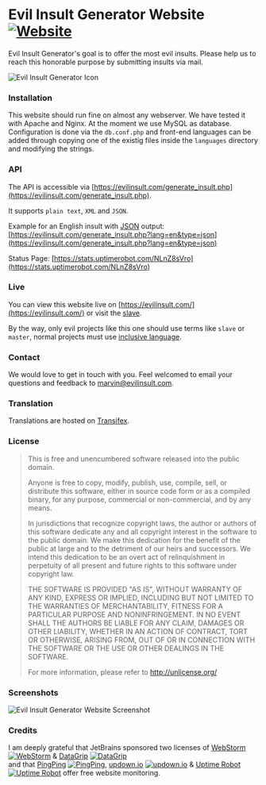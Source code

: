 # Evil Insult Generator Website [![Website](https://img.shields.io/website-up-down-green-red/https/shields.io.svg)](https://evilinsult.com)

Evil Insult Generator's goal is to offer the most evil insults. Please help us to reach this honorable purpose by submitting insults
via mail.

![Evil Insult Generator Icon](https://cloud.githubusercontent.com/assets/22981912/19600664/5521d010-97a6-11e6-9f67-fec931b199d7.png)

### Installation

This website should run fine on almost any webserver. We have tested it with Apache and Nginx. At the moment we use MySQL as database.
Configuration is done via the `db.conf.php` and front-end languages can be added through copying one of the existig files inside the `languages` directory and modifying the strings.

### API

The API is accessible via [https://evilinsult.com/generate_insult.php](https://evilinsult.com/generate_insult.php).

It supports `plain text`, `XML` and `JSON`.

Example for an English insult with [JSON](https://www.json.org/) output: [https://evilinsult.com/generate_insult.php?lang=en&type=json](https://evilinsult.com/generate_insult.php?lang=en&type=json)

Status Page: [https://stats.uptimerobot.com/NLnZ8sVro](https://stats.uptimerobot.com/NLnZ8sVro)

### Live
You can view this website live on [https://evilinsult.com/](https://evilinsult.com/) or visit the [slave](https://slave.evilinsult.com/).

By the way, only evil projects like this one should use terms like `slave` or `master`, normal projects must use [inclusive language](https://user-images.githubusercontent.com/19539741/86518890-65484280-be35-11ea-93bf-a03f73284208.png). 

### Contact

We would love to get in touch with you. Feel welcomed to email your questions and feedback to [marvin@evilinsult.com](mailto:marvin@evilinsult.com).

### Translation

Translations are hosted on [Transifex](https://www.transifex.com/evil-insult-generator/).

### License
> This is free and unencumbered software released into the public domain.
> 
> Anyone is free to copy, modify, publish, use, compile, sell, or
> distribute this software, either in source code form or as a compiled
> binary, for any purpose, commercial or non-commercial, and by any
> means.
> 
> In jurisdictions that recognize copyright laws, the author or authors
> of this software dedicate any and all copyright interest in the
> software to the public domain. We make this dedication for the benefit
> of the public at large and to the detriment of our heirs and
> successors. We intend this dedication to be an overt act of
> relinquishment in perpetuity of all present and future rights to this
> software under copyright law.
> 
> THE SOFTWARE IS PROVIDED "AS IS", WITHOUT WARRANTY OF ANY KIND,
> EXPRESS OR IMPLIED, INCLUDING BUT NOT LIMITED TO THE WARRANTIES OF
> MERCHANTABILITY, FITNESS FOR A PARTICULAR PURPOSE AND NONINFRINGEMENT.
> IN NO EVENT SHALL THE AUTHORS BE LIABLE FOR ANY CLAIM, DAMAGES OR
> OTHER LIABILITY, WHETHER IN AN ACTION OF CONTRACT, TORT OR OTHERWISE,
> ARISING FROM, OUT OF OR IN CONNECTION WITH THE SOFTWARE OR THE USE OR
> OTHER DEALINGS IN THE SOFTWARE.
> 
> For more information, please refer to <http://unlicense.org/>

### Screenshots
![Evil Insult Generator Website Screenshot](https://cloud.githubusercontent.com/assets/22981912/19605917/94fb962c-97be-11e6-9265-af1e50b45faf.png)

### Credits

I am deeply grateful that JetBrains sponsored two licenses of [WebStorm](https://www.jetbrains.com/webstorm/) [![WebStorm](https://user-images.githubusercontent.com/19539741/50024737-a1ae1680-ffe3-11e8-9cf7-382f0b896a62.png)](https://www.jetbrains.com/webstorm/) & [DataGrip](https://www.jetbrains.com/datagrip/) [![DataGrip](https://user-images.githubusercontent.com/19539741/50024751-af639c00-ffe3-11e8-85ee-fab77519d5de.png)](https://www.jetbrains.com/datagrip/)   
    and that [PingPing](https://pingping.io/) [![PingPing](https://user-images.githubusercontent.com/19539741/50024864-05384400-ffe4-11e8-83f8-84e04508b0fb.png)](https://pingping.io/), [updown.io](https://updown.io/) [![updown.io](https://user-images.githubusercontent.com/19539741/50024835-f05bb080-ffe3-11e8-9211-c6e609cdabe4.png)](https://updown.io/) & [Uptime Robot](https://uptimerobot.com/) [![Uptime Robot](https://user-images.githubusercontent.com/19539741/50044912-ca3d1b80-008a-11e9-8ff5-5cf13dff889f.png)](https://uptimerobot.com/) offer free website monitoring.

